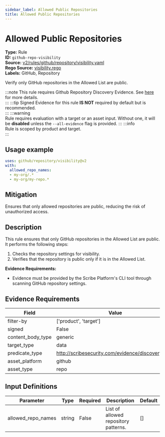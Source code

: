 ```yaml
---
sidebar_label: Allowed Public Repositories
title: Allowed Public Repositories
---  
```

# Allowed Public Repositories  
**Type:** Rule  
**ID:** `github-repo-visibility`  
**Source:** [v2/rules/github/repository/visibility.yaml](https://github.com/scribe-public/sample-policies/blob/main/v2/rules/github/repository/visibility.yaml)  
**Rego Source:** [visibility.rego](https://github.com/scribe-public/sample-policies/blob/main/v2/rules/github/repository/visibility.rego)  
**Labels:** GitHub, Repository  

Verify only GitHub repositories in the Allowed List are public.

:::note 
This rule requires Github Repository Discovery Evidence. See [here](/docs/platforms/discover#github-discovery) for more details.  
::: 
:::tip 
Signed Evidence for this rule **IS NOT** required by default but is recommended.  
::: 
:::warning  
Rule requires evaluation with a target or an asset input. Without one, it will be **disabled** unless the `--all-evidence` flag is provided.
::: 
:::info  
Rule is scoped by product and target.  
:::  

## Usage example

```yaml
uses: github/repository/visibility@v2
with:
  allowed_repo_names:
  - my-org/.*
  - my-org/my-repo.*
```

## Mitigation  
Ensures that only allowed repositories are public, reducing the risk of unauthorized access.


## Description  
This rule ensures that only GitHub repositories in the Allowed List are public.
It performs the following steps:

1. Checks the repository settings for visibility.
2. Verifies that the repository is public only if it is in the Allowed List.

**Evidence Requirements:**
- Evidence must be provided by the Scribe Platform's CLI tool through scanning GitHub repository settings.

## Evidence Requirements  
| Field | Value |
|-------|-------|
| filter-by | ['product', 'target'] |
| signed | False |
| content_body_type | generic |
| target_type | data |
| predicate_type | http://scribesecurity.com/evidence/discovery/v0.1 |
| asset_platform | github |
| asset_type | repo |

## Input Definitions  
| Parameter | Type | Required | Description | Default |
|-----------|------|----------|-------------| --------|
| allowed_repo_names | string | False | List of allowed repository patterns. | [] |

